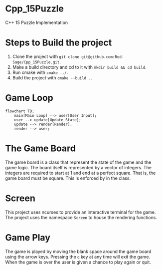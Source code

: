 # Cpp_15Puzzle
C++ 15 Puzzle  Implementation

# Steps to Build the project

1) Clone the project with `git clone git@github.com:Red-Sage/Cpp_15Puzzle.git`.
2) Make a build directory and cd to it with `mkdir build && cd build`.
3) Run cmake with `cmake ../`.
4) Build the project with `cmake --build .`.

# Game Loop

```mermaid
flowchart TD;
    main[Main Loop] --> user[User Input];
    user --> update[Update State];
    update --> render[Render];
    render --> user;
``` 

# The Game Board
The game board is a class that represent the state of the game and the game logic.
The board itself is represented by a vector of integers. The integers are 
required to start at 1 and end at a perfect square. That is, the game board
must be square. This is enforced by in the class.

# Screen
This project uses ncurses to provide an interactive terminal for the game. The
project uses the namespace `Screen` to house the rendering functions.

# Game Play
The game is played by moving the blank space around the game board using the
arrow keys. Pressing the `q` key at any time will exit the game. When the game
is over the user is given a chance to play again or quit.


